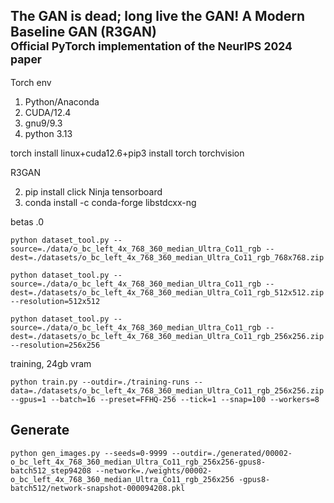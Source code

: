 ## The GAN is dead; long live the GAN! A Modern Baseline GAN (R3GAN)<br><sub>Official PyTorch implementation of the NeurIPS 2024 paper</sub>


Torch env
1) Python/Anaconda
2) CUDA/12.4
3) gnu9/9.3
4) python 3.13

torch install
linux+cuda12.6+pip3 install torch torchvision

R3GAN

2) pip install click Ninja tensorboard
3) conda install -c conda-forge libstdcxx-ng

betas .0

```
python dataset_tool.py --source=./data/o_bc_left_4x_768_360_median_Ultra_Co11_rgb --dest=./datasets/o_bc_left_4x_768_360_median_Ultra_Co11_rgb_768x768.zip     
```

```
python dataset_tool.py --source=./data/o_bc_left_4x_768_360_median_Ultra_Co11_rgb --dest=./datasets/o_bc_left_4x_768_360_median_Ultra_Co11_rgb_512x512.zip --resolution=512x512
```

```
python dataset_tool.py --source=./data/o_bc_left_4x_768_360_median_Ultra_Co11_rgb --dest=./datasets/o_bc_left_4x_768_360_median_Ultra_Co11_rgb_256x256.zip --resolution=256x256
```

training, 24gb vram

```
python train.py --outdir=./training-runs --data=./datasets/o_bc_left_4x_768_360_median_Ultra_Co11_rgb_256x256.zip --gpus=1 --batch=16 --preset=FFHQ-256 --tick=1 --snap=100 --workers=8
```

## Generate

```
python gen_images.py --seeds=0-9999 --outdir=./generated/00002-o_bc_left_4x_768_360_median_Ultra_Co11_rgb_256x256-gpus8-batch512_step94208 --network=./weights/00002-o_bc_left_4x_768_360_median_Ultra_Co11_rgb_256x256 -gpus8-batch512/network-snapshot-000094208.pkl
```
